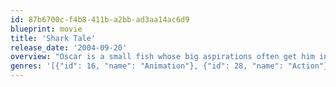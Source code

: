 ```yaml
---
id: 87b6700c-f4b8-411b-a2bb-ad3aa14ac6d9
blueprint: movie
title: 'Shark Tale'
release_date: '2004-09-20'
overview: "Oscar is a small fish whose big aspirations often get him into trouble. Meanwhile, Lenny is a great white shark with a surprising secret that no sea creature would guess: He's a vegetarian. When a lie turns Oscar into an improbable hero and Lenny becomes an outcast, the two form an unlikely friendship."
genres: '[{"id": 16, "name": "Animation"}, {"id": 28, "name": "Action"}, {"id": 35, "name": "Comedy"}, {"id": 10751, "name": "Family"}]'
---
```

